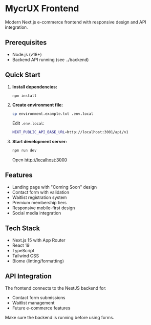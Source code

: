 # MycrUX Frontend

Modern Next.js e-commerce frontend with responsive design and API integration.

## Prerequisites
- Node.js (v18+)
- Backend API running (see ../backend)

## Quick Start

1. **Install dependencies:**
   ```bash
   npm install
   ```

2. **Create environment file:**
   ```bash
   cp environment.example.txt .env.local
   ```
   
   Edit `.env.local`:
   ```bash
   NEXT_PUBLIC_API_BASE_URL=http://localhost:3001/api/v1
   ```

3. **Start development server:**
   ```bash
   npm run dev
   ```

   Open [http://localhost:3000](http://localhost:3000)

## Features
- Landing page with "Coming Soon" design
- Contact form with validation
- Waitlist registration system
- Premium membership tiers
- Responsive mobile-first design
- Social media integration

## Tech Stack
- Next.js 15 with App Router
- React 19
- TypeScript
- Tailwind CSS
- Biome (linting/formatting)

## API Integration
The frontend connects to the NestJS backend for:
- Contact form submissions
- Waitlist management
- Future e-commerce features

Make sure the backend is running before using forms.
